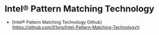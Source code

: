 # Intel® Pattern Matching Technology

- [Intel® Pattern Matching Technology Github](https://github.com/01org/Intel-Pattern-Matching-Technology\)



